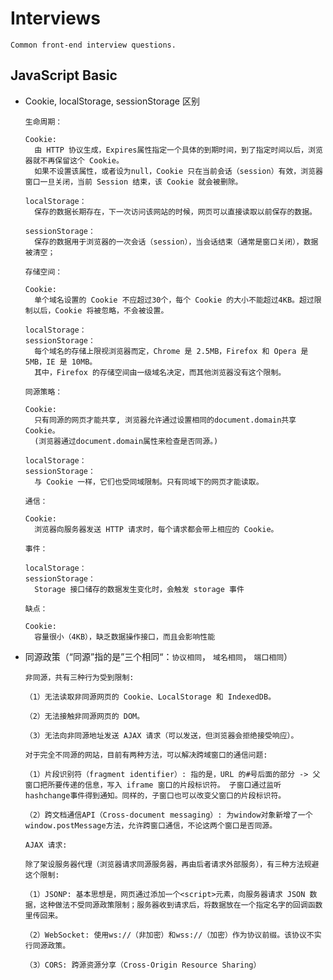 # Interviews

`Common front-end interview questions.`

## JavaScript Basic

- Cookie, localStorage, sessionStorage 区别

  `生命周期：`

  ```text
  Cookie:
    由 HTTP 协议生成，Expires属性指定一个具体的到期时间，到了指定时间以后，浏览器就不再保留这个 Cookie。
    如果不设置该属性，或者设为null，Cookie 只在当前会话（session）有效，浏览器窗口一旦关闭，当前 Session 结束，该 Cookie 就会被删除。

  localStorage：
    保存的数据长期存在，下一次访问该网站的时候，网页可以直接读取以前保存的数据。

  sessionStorage：
    保存的数据用于浏览器的一次会话（session），当会话结束（通常是窗口关闭），数据被清空；
  ```

  `存储空间：`

  ```text
  Cookie:
    单个域名设置的 Cookie 不应超过30个，每个 Cookie 的大小不能超过4KB。超过限制以后，Cookie 将被忽略，不会被设置。

  localStorage：
  sessionStorage：
    每个域名的存储上限视浏览器而定，Chrome 是 2.5MB，Firefox 和 Opera 是 5MB，IE 是 10MB。
    其中，Firefox 的存储空间由一级域名决定，而其他浏览器没有这个限制。
  ```

  `同源策略：`

  ```text
  Cookie:
    只有同源的网页才能共享, 浏览器允许通过设置相同的document.domain共享 Cookie。
    (浏览器通过document.domain属性来检查是否同源。)

  localStorage：
  sessionStorage：
    与 Cookie 一样，它们也受同域限制。只有同域下的网页才能读取。
  ```

  `通信：`

  ```text
  Cookie:
    浏览器向服务器发送 HTTP 请求时，每个请求都会带上相应的 Cookie。
  ```

  `事件：`

  ```text
  localStorage：
  sessionStorage：
    Storage 接口储存的数据发生变化时，会触发 storage 事件
  ```

  `缺点：`

  ```text
  Cookie:
    容量很小（4KB），缺乏数据操作接口，而且会影响性能
  ```

- 同源政策（“同源”指的是”三个相同“：`协议相同`， `域名相同`， `端口相同`）

  `非同源，共有三种行为受到限制:`

  ```text
  （1）无法读取非同源网页的 Cookie、LocalStorage 和 IndexedDB。

  （2）无法接触非同源网页的 DOM。

  （3）无法向非同源地址发送 AJAX 请求（可以发送，但浏览器会拒绝接受响应）。
  ```

  `对于完全不同源的网站，目前有两种方法，可以解决跨域窗口的通信问题:`

  ```text
  （1）片段识别符（fragment identifier）: 指的是，URL 的#号后面的部分 -> 父窗口把所要传递的信息，写入 iframe 窗口的片段标识符。 子窗口通过监听hashchange事件得到通知。同样的，子窗口也可以改变父窗口的片段标识符。

  （2）跨文档通信API（Cross-document messaging）: 为window对象新增了一个window.postMessage方法，允许跨窗口通信，不论这两个窗口是否同源。
  ```

  `AJAX 请求:`

  ```text
  除了架设服务器代理（浏览器请求同源服务器，再由后者请求外部服务），有三种方法规避这个限制:

  （1）JSONP: 基本思想是，网页通过添加一个<script>元素，向服务器请求 JSON 数据，这种做法不受同源政策限制；服务器收到请求后，将数据放在一个指定名字的回调函数里传回来。

  （2）WebSocket: 使用ws://（非加密）和wss://（加密）作为协议前缀。该协议不实行同源政策。

  （3）CORS: 跨源资源分享（Cross-Origin Resource Sharing）
  ```
